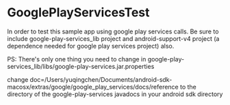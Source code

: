 GooglePlayServicesTest
======================
In order to test this sample app using google play services calls. Be sure to include google-play-services_lib project and android-support-v4 project (a dependence needed for google play services project) also.

PS: There's only one thing you need to change in google-play-services_lib/libs/google-play-services.jar.properties

change doc=/Users/yuqingchen/Documents/android-sdk-macosx/extras/google/google_play_services/docs/reference
to the directory of the google-play-services javadocs in your android sdk directory 
